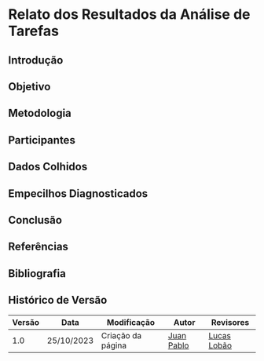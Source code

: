# Relato dos Resultados da Análise de Tarefas

## Introdução


## Objetivo


## Metodologia


## Participantes


## Dados Colhidos


## Empecilhos Diagnosticados


## Conclusão



## Referências

## Bibliografia

## Histórico de Versão
| Versão | Data       | Modificação                             | Autor                         | Revisores                         |
| ------ | ---------- | --------------------------------------- | ----------------------------- | ----------------------------- |
|    1.0   |   25/10/2023   |   Criação da página |[Juan Pablo](https://github.com/Juan-Ricarte)|  [Lucas Lobão](https://github.com/lucaslobao-18)|